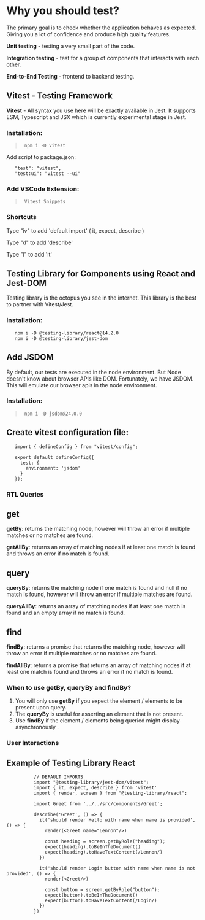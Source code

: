 # Why you should test?
The primary goal is to check whether the application behaves as expected. Giving you a lot of confidence and produce high quality features.

**Unit testing** - testing a very small part of the code.

**Integration testing** - test for a group of components that interacts with each other.

**End-to-End Testing** - frontend to backend testing.

## Vitest - Testing Framework
**Vitest** - All syntax you use here will be exactly available in Jest. It supports ESM, Typescript and JSX which is currently experimental stage in Jest.

### Installation: 
>      npm i -D vitest

Add script to package.json:
>      
       "test": "vitest",
       "test:ui": "vitest --ui"

### Add VSCode Extension:
>      Vitest Snippets

### Shortcuts
Type "iv" to add 'default import' ( it, expect, describe )

Type "d" to add 'describe'

Type "i" to add 'it'

## Testing Library for Components using React and Jest-DOM 

Testing library is the octopus you see in the internet. This library is the best to partner with Vitest/Jest.

### Installation: 
>       
       npm i -D @testing-library/react@14.2.0
       npm i -D @testing-library/jest-dom


## Add JSDOM
By default, our tests are executed in the node environment. But Node doesn't know about browser APIs like DOM. Fortunately, we have JSDOM. This will emulate our browser apis in the node environment.

### Installation: 
>      npm i -D jsdom@24.0.0

## Create vitest configuration file:
>       
       import { defineConfig } from "vitest/config";

       export default defineConfig({
         test: {
           environment: 'jsdom'
         }
       });

### RTL Queries
## get
**getBy**: returns the matching node, however will throw an error if multiple matches or no matches are found.

**getAllBy**: returns an array of matching nodes if at least one match is found and throws an error if no match is found.

## query
**queryBy**: returns the matching node if one match is found and null if no match is found, however will throw an error if multiple matches are found.

**queryAllBy**: returns an array of matching nodes if at least one match is found and an empty array if no match is found.

## find
**findBy**: returns a promise that returns the matching node, however will throw an error if multiple matches or no matches are found.

**findAllBy**: returns a promise that returns an array of matching nodes if at least one match is found and throws an error if no match is found.

### When to use getBy, queryBy and findBy?
1. You will only use **getBy** if you expect the element / elements to be present upon query.
2. The **queryBy** is useful for asserting an element that is not present.
3. Use **findBy** if the element / elements being queried might display asynchronously .

### User Interactions
       

## Example of Testing Library React
>              
              // DEFAULT IMPORTS
              import "@testing-library/jest-dom/vitest";
              import { it, expect, describe } from 'vitest'
              import { render, screen } from "@testing-library/react";
              
              import Greet from '../../src/components/Greet';
              
              describe('Greet', () => {
                it('should render Hello with name when name is provided', () => {
                  render(<Greet name="Lennon"/>)
              
                  const heading = screen.getByRole("heading");
                  expect(heading).toBeInTheDocument()
                  expect(heading).toHaveTextContent(/Lennon/)
                })
              
                it('should render Login button with name when name is not provided', () => {
                  render(<Greet/>)
              
                  const button = screen.getByRole("button");
                  expect(button).toBeInTheDocument()
                  expect(button).toHaveTextContent(/Login/)
                })
              })



